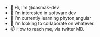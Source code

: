 - 👋 Hi, I’m @dasmak-dev
- 👀 I’m interested in software dev
- 🌱 I’m currently learning phyton,angular
- 💞️ I’m looking to collaborate on whatever.
- 📫 How to reach me, via twitter MD.
